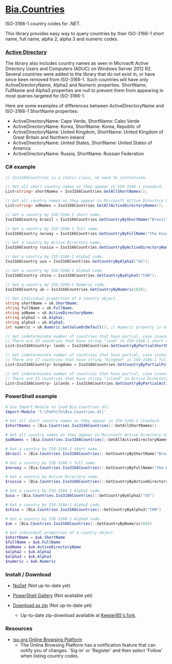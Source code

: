 # [Bia.Countries]

ISO-3166-1 country codes for .NET.

This library provides easy way to query countries by their ISO-3166-1 short name, full name, alpha 2, alpha 3 and numeric codes.


### [Active Directory]

The library also includes country names as seen in Microsoft Active Directory Users and Computers (ADUC) on Windows Server 2012 R2. Several countries were added to the library that do not exist in, or have since been removed from ISO-3166-1. Such countries will have only ActiveDirectoryName, Alpha2 and Numeric properties. ShortName, FullName and Alpha3 properties are null to prevent them from appearing in most queries targeted for ISO-3166-1.

Here are some examples of differences between ActiveDirectoryName and ISO-3166-1 ShortName properties:
* ActiveDirectoryName: Cape Verde, ShortName: Cabo Verde
* ActiveDirectoryName: Korea, ShortName: Korea, Republic of
* ActiveDirectoryName: United Kingdom, ShortName: United Kingdom of Great Britain and Northern Ireland
* ActiveDirectoryName: United States, ShortName: United States of America
* ActiveDirectoryName: Russia, ShortName: Russian Federation

### C# example

```C#
// Iso3166Countries is a static class, no need to instantiate.

// Get all short country names as they appear in ISO-3166-1 standard.
List<string> shortNames = Iso3166Countries.GetAllShortNames();

// Get all country names as they appear in Microsoft Active Directory Users and Computers on Windows Server 2012 R2.
List<string> adNames = Iso3166Countries.GetAllActiveDirectoryNames();

// Get a country by ISO-3166-1 short name.
Iso3166Country brazil = Iso3166Countries.GetCountryByShortName("Brazil");

// Get a country by ISO-3166-1 full name.
Iso3166Country norway = Iso3166Countries.GetCountryByFullName("the Kingdom of Norway");

// Get a country by Active Directory name.
Iso3166Country russia = Iso3166Countries.GetCountryByActiveDirectoryName("Russia");

// Get a country by ISO-3166-1 Alpha2 code.
Iso3166Country usa = Iso3166Countries.GetCountryByAlpha2("US");

// Get a country by ISO-3166-1 Alpha3 code.
Iso3166Country china = Iso3166Countries.GetCountryByAlpha3("CHN");

// Get a country by ISO-3166-1 Numeric code.
Iso3166Country uk = Iso3166Countries.GetCountryByNumeric(826);

// Get individual properties of a country object.
string shortName = uk.ShortName;
string fullName = uk.FullName;
string adName = uk.ActiveDirectoryName;
string alpha2 = uk.Alpha2;
string alpha3 = uk.Alpha3;
int numeric = uk.Numeric.GetValueOrDefault(); // Numeric property is nullable int.

// Get indeterminate number of countries that have partial, case insensitive match in ISO-3166-1 short name.
// There are 29 countries that have string "land" in ISO-3166-1 short name.
List<Iso3166Country> lands = Iso3166Countries.GetCountryByPartialShortName("land");

// Get indeterminate number of countries that have partial, case insensitive match in ISO-3166-1 full name.
// There are 17 countries that have string "kingdom" in ISO-3166-1 full name.
List<Iso3166Country> kingdoms = Iso3166Countries.GetCountryByPartialFullName("kingdom");

// Get indeterminate number of countries that have partial, case insensitive match in Active Directory name.
// There are 25 countries that have string "island" in Active Directory name.
List<Iso3166Country> islands = Iso3166Countries.GetCountryByPartialActiveDirectoryName("island");
```

### PowerShell example

```PowerShell
# Use Import-Module to load Bia.Countries.dll.
Import-Module 'C:\Path\To\Bia.Countries.dll'

# Get all short country names as they appear in ISO-3166-1 standard.
$shortNames = [Bia.Countries.Iso3166Countries]::GetAllShortNames()

# Get all country names as they appear in Microsoft Active Directory Users and Computers on Windows Server 2012 R2.
$adNames = [Bia.Countries.Iso3166Countries]::GetAllActiveDirectoryNames()

# Get a country by ISO-3166-1 short name.
$brazil = [Bia.Countries.Iso3166Countries]::GetCountryByShortName("Brazil")

# Get a country by ISO-3166-1 full name.
$norway = [Bia.Countries.Iso3166Countries]::GetCountryByFullName("the Kingdom of Norway")

# Get a country by Active Directory name.
$russia = [Bia.Countries.Iso3166Countries]::GetCountryByActiveDirectoryName("Russia")

# Get a country by ISO-3166-1 Alpha2 code.
$usa = [Bia.Countries.Iso3166Countries]::GetCountryByAlpha2("US")

# Get a country by ISO-3166-1 Alpha3 code.
$china = [Bia.Countries.Iso3166Countries]::GetCountryByAlpha3("CHN")

# Get a country by ISO-3166-1 Alpha3 code.
$uk = [Bia.Countries.Iso3166Countries]::GetCountryByNumeric(826)

# Get individual properties of a country object.
$shortName = $uk.ShortName
$fullName = $uk.FullName
$adName = $uk.ActiveDirectoryName
$alpha2 = $uk.Alpha2
$alpha3 = $uk.Alpha3
$numeric = $uk.Numeric
```

### Install / Download

* [NuGet] (Not up-to-date yet)

* [PowerShell Gallery] (Not available yet)

* [Download as zip] (Not up-to-date yet)
  - Up-to-date zip-download available at [KeeperB5's fork].

### Resources

* [iso.org Online Browsing Platform](https://www.iso.org/obp/ui/#search/code/)
  - The Online Browsing Platform has a notification feature that can notify you of changes. 'Sig-in' or 'Register' and then select 'Follow' when listing country codes.

[Bia.Countries]:https://github.com/ilyabreev/Bia.Countries
[ISO-3166-1]:https://en.wikipedia.org/wiki/ISO_3166-1
[Active Directory]:https://en.wikipedia.org/wiki/Active_Directory
[NuGet]:https://www.nuget.org/packages/Bia.Countries/
[PowerShell Gallery]:https://www.powershellgallery.com/
[Download as zip]:https://github.com/ilyabreev/Bia.Countries/releases
[KeeperB5's fork]: https://github.com/KeeperB5/Bia.Countries/releases
